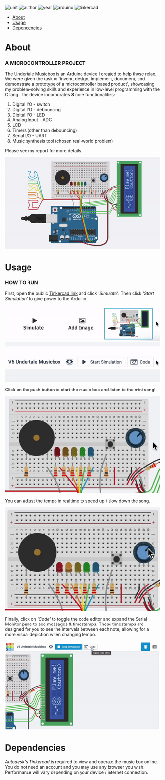 ![unit](https://img.shields.io/badge/CAB2O2-Microprocessors%20and%20Digital%20Systems-ff69b4?style=plastic)
![author](https://img.shields.io/badge/Author-Johnny%20Madigan-yellow?style=plastic)
![year](https://img.shields.io/badge/Year-2020-lightgrey?style=plastic)
![arduino](https://img.shields.io/badge/Arduino-C/C++-informational?style=plastic&logo=arduino)
![tinkercad](https://img.shields.io/badge/Autodesk-Tinkercad-informational?style=plastic&logo=autodesk)

- [About](#about)
- [Usage](#usage)
- [Dependencies](#dependencies)

# **About**
### **A MICROCONTROLLER PROJECT**
The Undertale Musicbox is an Arduino device I created to help those relax. We were given the task to 'invent, design, implement, document, and demonstrate a prototype of a microcontroller based product', showcasing my problem-solving skills and experience in low-level programming with the C lang. The device incorporates **8** core functionalities:

1. Digital I/O - switch
2. Digital I/O - debouncing
3. Digital I/O - LED
4. Analog Input - ADC
5. LCD
6. Timers (other than debouncing)
7. Serial I/O - UART
8. Music synthesis tool (chosen real-world problem)

Please see my report for more details.

![demonstration](/img/demonstration.gif)

# **Usage**
### **HOW TO RUN**
First, open the public [Tinkercad link](https://www.tinkercad.com/things/6StnqF56pt9) and click *'Simulate'*. Then click *'Start Simulation'* to give power to the Arduino.

![click simulate](/img/simulate.gif)
![click run](/img/run.gif)

Click on the push button to start the music box and listen to the mini song!

![click run](/img/pushbutton.gif)

You can adjust the tempo in realtime to speed up / slow down the song.

![adjust tempo](/img/adjust-tempo.gif)

Finally, click on *'Code'* to toggle the code editor and expand the Serial Monitor pane to see messages & timestamps. These timestamps are designed for you to see the intervals between each note, allowing for a more visual depiction when changing tempo.

![serial monitor](/img/serial-monitor.gif)

# **Dependencies**
*Autodesk's Tinkercad* is required to view and operate the music box online. You do not need an account and you may use any browser you wish. Performance will vary depending on your device / internet connection.
